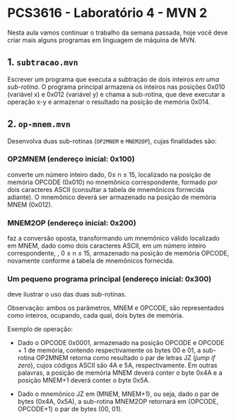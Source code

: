 # PCS3616 - Laboratório 4 - MVN 2

Nesta aula vamos continuar o trabalho da semana passada, hoje você deve
criar mais alguns programas em linguagem de máquina de MVN.

## 1. `subtracao.mvn`
Escrever um programa que executa a subtração
de dois inteiros *em uma sub-rotina*. O programa principal
armazena os inteiros nas posições 0x010 (variável x) e 0x012 (variável
y) e chama a sub-rotina, que deve executar a operação x-y e armazenar o
resultado na posição de memória 0x014.

## 2. `op-mnem.mvn`
Desenvolva duas sub-rotinas (`OP2MNEM` e `MNEM2OP`), cujas finalidades são:

### OP2MNEM (endereço inicial: 0x100)
converte um número inteiro dado, 0≤ n ≤ 15, localizado na posição de 
memória OPCODE (0x010) no mnemônico correspondente, formado por dois
caracteres ASCII (consultar a tabela de mnemônicos fornecida adiante).
O mnemônico deverá ser armazenado na posição de memória MNEM (0x012).

### MNEM2OP (endereço inicial: 0x200)
faz a conversão oposta,
transformando um mnemônico válido localizado em MNEM, dado como dois
caracteres ASCII, em um número inteiro correspondente, , 0 ≤ n ≤ 15,
armazenado na posição de memória OPCODE, novamente conforme a tabela
de mnemônicos fornecida.

### Um pequeno programa principal (endereço inicial: 0x300)
deve ilustrar o uso das duas sub-rotinas.

Observação: ambos os parâmetros, MNEM e OPCODE, são representados como
inteiros, ocupando, cada qual, dois bytes de memória.

Exemplo de operação:

-   Dado o OPCODE 0x0001, armazenado na posição OPCODE e OPCODE + 1 de
    memória, contendo respectivamente os bytes 00 e 01, a sub-rotina
    OP2MNEM retorna como resultado o par de letras JZ (*jump if zero*),
    cujos códigos ASCII são 4A e 5A, respectivamente. Em outras
    palavras, a posição de memória MNEM deverá conter o byte 0x4A e a
    posição MNEM+1 deverá conter o byte 0x5A.

-   Dado o mnemônico JZ em (MNEM, MNEM+1), ou seja, dado o par de bytes
    (0x4A, 0x5A), a sub-rotina MNEM2OP retornará em (OPCODE, OPCODE+1) o
    par de bytes (00, 01).
